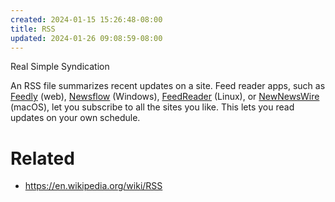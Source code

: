 ```yaml
---
created: 2024-01-15 15:26:48-08:00
title: RSS
updated: 2024-01-26 09:08:59-08:00
---
```


Real Simple Syndication

An RSS file summarizes recent updates on a site. Feed reader apps, such as [Feedly](https://feedly.com) (web), [Newsflow](https://apps.microsoft.com/store/detail/newsflow/9NBLGGH58S5R) (Windows), [FeedReader](https://jangernert.github.io/FeedReader/) (Linux), or [NewNewsWire](https://netnewswire.com) (macOS), let you subscribe to all the sites you like. This lets you read updates on your own schedule.

# Related

* https://en.wikipedia.org/wiki/RSS